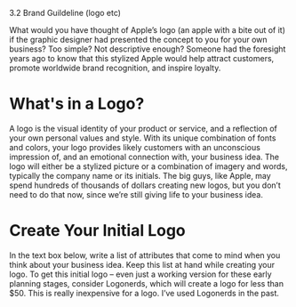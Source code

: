 3.2 Brand Guildeline (logo etc)

What would you have thought of Apple’s logo (an apple with a bite out of it) if the graphic designer had presented the concept to you for your own business? Too simple? Not descriptive enough? Someone had the foresight years ago to know that this stylized Apple would help attract customers, promote worldwide brand recognition, and inspire loyalty.

# What's in a Logo?

A logo is the visual identity of your product or service, and a reflection of your own personal values and style. With its unique combination of fonts and colors, your logo provides likely customers with an unconscious impression of, and an emotional connection with, your business idea. The logo will either be a stylized picture or a combination of imagery and words, typically the company name or its initials. The big guys, like Apple, may spend hundreds of thousands of dollars creating new logos, but you don’t need to do that now, since we’re still giving life to your business idea.

# Create Your Initial Logo

In the text box below, write a list of attributes that come to mind when you think about your business idea. Keep this list at hand while creating your logo. To get this initial logo – even just a working version for these early planning stages, consider Logonerds, which will create a logo for less than $50. This is really inexpensive for a logo. I’ve used Logonerds in the past. 




